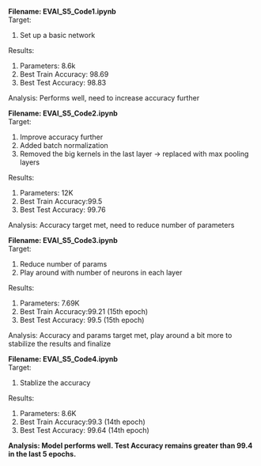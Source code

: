 **Filename: EVAI_S5_Code1.ipynb**  
Target:   
1) Set up a basic network   
  
Results:
1) Parameters: 8.6k  
2) Best Train Accuracy: 98.69  
3) Best Test Accuracy: 98.83      

Analysis: Performs well, need to increase accuracy further
  
    
**Filename: EVAI_S5_Code2.ipynb**  
Target:  
1) Improve accuracy further  
2) Added batch normalization
3) Removed the big kernels in the last layer -> replaced with max pooling layers 

Results:
1) Parameters: 12K
2) Best Train Accuracy:99.5  
3) Best Test Accuracy: 99.76  

Analysis: Accuracy target met, need to reduce number of parameters
  
    
    
**Filename: EVAI_S5_Code3.ipynb**    
Target:  
1) Reduce number of params  
2) Play around with number of neurons in each layer   

Results:
1) Parameters: 7.69K
2) Best Train Accuracy:99.21 (15th epoch)
3) Best Test Accuracy: 99.5 (15th epoch) 

Analysis: Accuracy and params target met, play around a bit more to stabilize the results and finalize  
  
    
    
**Filename: EVAI_S5_Code4.ipynb**  
Target:  
1) Stablize the accuracy  

Results:
1) Parameters: 8.6K
2) Best Train Accuracy:99.3 (14th epoch)
3) Best Test Accuracy: 99.64 (14th epoch) 
  
    
    
**Analysis: Model performs well. Test Accuracy remains greater than 99.4 in the last 5 epochs.**  

